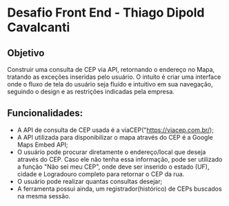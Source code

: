 # Desafio Front End - Thiago Dipold Cavalcanti

## Objetivo

Construir uma consulta de CEP via API, retornando o endereço no Mapa, tratando as exceções inseridas pelo usuário.
O intuito é criar uma interface onde o fluxo de tela do usuário seja fluído e intuitivo em sua navegação, seguindo o design e as restrições indicadas pela empresa.

## Funcionalidades:

- A API de consulta de CEP usada é a viaCEP("https://viacep.com.br/);
- A API utilizada para disponibilizar o mapa através do CEP é a Google Maps Embed API;
- O usuário pode procurar diretamente o endereço/local que deseja através do CEP.
Caso ele não tenha essa informação, pode ser utilizado a função "Não sei meu CEP", onde deve ser inserido o estado (UF), cidade e Logradouro completo para retornar o CEP da rua.
- O usuário pode realizar quantas consultas desejar;
- A ferramenta possui ainda, um registrador(histórico) de CEPs buscados na mesma sessão.


